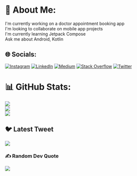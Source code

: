 # 💫 About Me:
I'm currently working on a doctor appointment booking app<br>I'm looking to collaborate on mobile app projects<br>I'm currently learning Jetpack Compose<br>Ask me about Android, Kotlin 


## 🌐 Socials:
[![Instagram](https://img.shields.io/badge/Instagram-%23E4405F.svg?logo=Instagram&logoColor=white)](https://instagram.com/nyae.dale) [![LinkedIn](https://img.shields.io/badge/LinkedIn-%230077B5.svg?logo=linkedin&logoColor=white)](https://linkedin.com/in/daley-nyae) [![Medium](https://img.shields.io/badge/Medium-12100E?logo=medium&logoColor=white)](https://medium.com/@daleynyae) [![Stack Overflow](https://img.shields.io/badge/-Stackoverflow-FE7A16?logo=stack-overflow&logoColor=white)](https://stackoverflow.com/users/user:11188588) [![Twitter](https://img.shields.io/badge/Twitter-%231DA1F2.svg?logo=Twitter&logoColor=white)](https://twitter.com/_dnyae) 


# 📊 GitHub Stats:
![](https://github-readme-stats.vercel.app/api?username=Nyae44&theme=dark&hide_border=false&include_all_commits=true&count_private=true)<br/>
![](https://github-readme-streak-stats.herokuapp.com/?user=Nyae44&theme=dark&hide_border=false)<br/>
![](https://github-readme-stats.vercel.app/api/top-langs/?username=Nyae44&theme=dark&hide_border=false&include_all_commits=true&count_private=true&layout=compact)

## 🐦 Latest Tweet
[![](https://gtce.itsvg.in/api?username=_dnyae)](https://github.com/VishwaGauravIn/github-twitter-card-embed)

### ✍️ Random Dev Quote
![](https://quotes-github-readme.vercel.app/api?type=horizontal&theme=radical)


<!-- Proudly created with GPRM ( https://gprm.itsvg.in ) -->

<!---
Nyae44/Nyae44 is a ✨ special ✨ repository because its `README.md` (this file) appears on your GitHub profile.
You can click the Preview link to take a look at your changes.
--->
